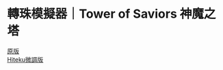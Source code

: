 # 轉珠模擬器｜Tower of Saviors 神魔之塔

[原版](https://louisalflame.github.io/TOSwebsite/canvas.html)  
[Hiteku微調版](https://wateku.github.io/tosPath/)
